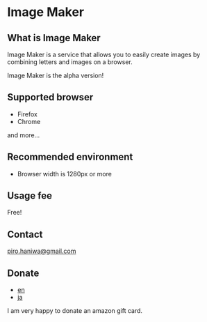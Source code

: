 # Image Maker

## What is Image Maker

Image Maker is a service that allows you to easily create images by combining letters and images on a browser.

Image Maker is the alpha version!

## Supported browser

- Firefox
- Chrome

and more...

## Recommended environment

- Browser width is 1280px or more

## Usage fee

Free!

## Contact

piro.haniwa@gmail.com

## Donate

- [en](https://www.amazon.com/dp/B01FIS82WQ/ref=s9_acss_bw_cg_gclptcg_2a1_w?pf_rd_m=ATVPDKIKX0DER&pf_rd_s=merchandised-search-3&pf_rd_r=VR3JT3NRYEPBCP6P7NSH&pf_rd_t=101&pf_rd_p=753ed559-649a-4584-a27f-58f0b9d2d0ee&pf_rd_i=2238192011)
- [ja](https://www.amazon.co.jp/gp/product/B004N3APGO/ref=s9_acsd_ri_bw_c_x_1_w?pf_rd_m=A3P5ROKL5A1OLE&pf_rd_s=merchandised-search-7&pf_rd_r=Q75BGQ81VB623JRZV5NH&pf_rd_t=101&pf_rd_p=cdb75669-ade1-41ef-ae3b-aed512e27e4e&pf_rd_i=3131877051)

I am very happy to donate an amazon gift card.
